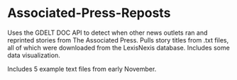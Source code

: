 # Associated-Press-Reposts
Uses the GDELT DOC API to detect when other news outlets ran and reprinted stories from The Associated Press. 
Pulls story titles from .txt files, all of which were downloaded from the LexisNexis database. Includes some data visualization.

Includes 5 example text files from early November.
